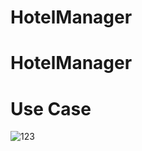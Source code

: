 # HotelManager
# HotelManager
# Use Case
![123](https://user-images.githubusercontent.com/29602942/32471992-caafd32c-c392-11e7-87c2-5d53533be333.jpg)
